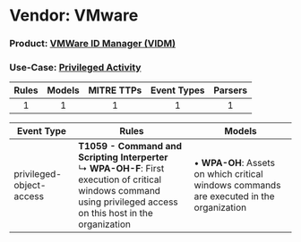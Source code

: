 Vendor: VMware
==============
### Product: [VMWare ID Manager (VIDM)](../ds_vmware_vmware_id_manager_(vidm).md)
### Use-Case: [Privileged Activity](../../../../UseCases/uc_privileged_activity.md)

| Rules | Models | MITRE TTPs | Event Types | Parsers |
|:-----:|:------:|:----------:|:-----------:|:-------:|
|   1   |   1    |     1      |      1      |    1    |

| Event Type               | Rules                                                                                                                                                                        | Models                                                                                       |
| ------------------------ | ---------------------------------------------------------------------------------------------------------------------------------------------------------------------------- | -------------------------------------------------------------------------------------------- |
| privileged-object-access | <b>T1059 - Command and Scripting Interperter</b><br> ↳ <b>WPA-OH-F</b>: First execution of critical windows command using privileged access on this host in the organization |  • <b>WPA-OH</b>: Assets on which critical windows commands are executed in the organization |
